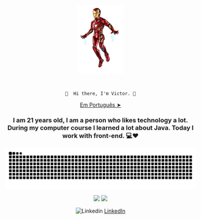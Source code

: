 
 <div align="center">
  <img src="./github/iromaan.gif" width="120px">
   <br><br>
  
 ### <div>
    👋  Hi there, I'm Victor. 👋
  </div>
  
 <p align="center"><a href="./README-ptbr.md">Em Português ➤</a></p>
</div>

### <div align="center" width="200">  I am 21 years old, I am a person who likes technology a lot. During my computer course I learned a lot about Java. Today I work with front-end. 💻❤️</div>


<div align="center">
    <img src="https://raw.githubusercontent.com/devlucca/devlucca/output/github-contribution-grid-snake.svg" align="center" />
</div>

<p align="center">
  <img width="400px" src="https://github-readme-stats.vercel.app/api/top-langs/?username=vbeccare&layout=compact&theme=vision-friendly-dark" />
  <img width="400px" src="https://github-readme-stats.vercel.app/api?username=vbeccare&show_icons=true,css&layout=compact&theme=vision-friendly-dark"/>
</p>




<p align="center">
    <img src="https://user-images.githubusercontent.com/3603793/87078013-6b09a380-c1fa-11ea-9ca0-6789b1cafb1c.png" width="12" alt="Linkedin"> 
    <a href="https://www.linkedin.com/in/vbeccare" target="_blank" title="LinkedIn">LinkedIn</a>
</p>
